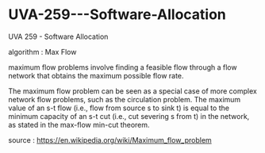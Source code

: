 # UVA-259---Software-Allocation
UVA 259 - Software Allocation

algorithm : Max Flow

maximum flow problems involve finding a feasible flow through a flow network that obtains the maximum possible flow rate.

The maximum flow problem can be seen as a special case of more complex network flow problems, such as the circulation problem. The maximum value of an s-t flow (i.e., flow from source s to sink t) is equal to the minimum capacity of an s-t cut (i.e., cut severing s from t) in the network, as stated in the max-flow min-cut theorem.

source : https://en.wikipedia.org/wiki/Maximum_flow_problem
